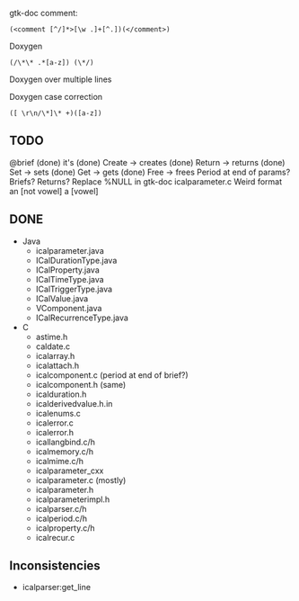 gtk-doc comment:
```regex
(<comment [^/]*>[\w .]+[^.])(</comment>)
```

Doxygen
```regex
(/\*\* .*[a-z]) (\*/)
```

Doxygen over multiple lines

Doxygen case correction
```regex
([ \r\n/\*]\* +)([a-z])
```
## TODO
@brief
(done) it's
(done) Create -> creates
(done) Return -> returns
(done) Set -> sets
(done) Get -> gets
(done) Free -> frees
Period at end of params? Briefs? Returns?
Replace %NULL in gtk-doc
icalparameter.c Weird format
an [not vowel]
a [vowel]

## DONE
- Java
    - icalparameter.java
    - ICalDurationType.java
    - ICalProperty.java
    - ICalTimeType.java
    - ICalTriggerType.java
    - ICalValue.java
    - VComponent.java
    - ICalRecurrenceType.java
- C
    - astime.h
    - caldate.c
    - icalarray.h
    - icalattach.h
    - icalcomponent.c (period at end of brief?)
    - icalcomponent.h (same)
    - icalduration.h
    - icalderivedvalue.h.in
    - icalenums.c
    - icalerror.c
    - icalerror.h
    - icallangbind.c/h
    - icalmemory.c/h
    - icalmime.c/h
    - icalparameter_cxx
    - icalparameter.c (mostly)
    - icalparameter.h
    - icalparameterimpl.h
    - icalparser.c/h
    - icalperiod.c/h
    - icalproperty.c/h
    - icalrecur.c

## Inconsistencies
- icalparser:get_line